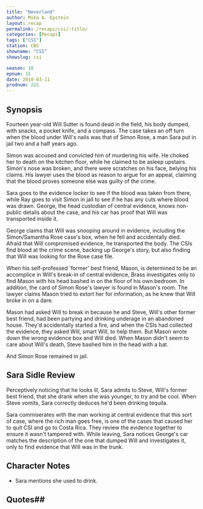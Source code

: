 ```yaml
---
title: "Neverland"
author: Mika A. Epstein
layout: recap
permalink: /recaps/csi/:title/
categories: [Recaps]
tags: ["CSI"]
station: CBS
showname: "CSI"
showslug: csi

season: 10
epnum: 15  
date: 2010-03-11
prodnum: 221  
---
```


## Synopsis

Fourteen year-old Will Sutter is found dead in the field, his body dumped, with snacks, a pocket knife, and a compass. The case takes an off turn when the blood under Will's nails was that of Simon Rose, a man Sara put in jail two and a half years ago.

Simon was accused and convicted him of murdering his wife. He choked her to death on the kitchen floor, while he claimed to be asleep upstairs. Simon's nose was broken, and there were scratches on his face, belying his claims. His lawyer uses the blood as reason to argue for an appeal, claiming that the blood proves someone else was guilty of the crime.

Sara goes to the evidence locker to see if the blood was taken from there, while Ray goes to visit Simon in jail to see if he has any cuts where blood was drawn. George, the head custodian of central evidence, knows non-public details about the case, and his car has proof that Will was transported inside it.

George claims that Will was snooping around in evidence, including the Simon/Samantha Rose case's box, when he fell and accidentally died. Afraid that Will compromised evidence, he transported the body. The CSIs find blood at the crime scene, backing up George's story, but also finding that Will was looking for the Rose case file.

When his self-professed 'former' best friend, Mason, is determined to be an accomplice in Will's break-in of central evidence, Brass investigates only to find Mason with his head bashed in on the floor of his own bedroom. In addition, the card of Simon Rose's lawyer is found in Mason's room. The lawyer claims Mason tried to extort her for information, as he knew that Will broke in on a dare.

Mason had asked Will to break in because he and Steve, Will's other former best friend, had been partying and drinking underage in an abandoned house. They'd accidentally started a fire, and when the CSIs had collected the evidence, they asked Will, smart Will, to help them. But Mason wrote down the wrong evidence box and Will died. When Mason didn't seem to care about Will's death, Steve bashed him in the head with a bat.

And Simon Rose remained in jail.

## Sara Sidle Review

Perceptively noticing that he looks ill, Sara admits to Steve, Will's former best friend, that she drank when she was younger, to try and be cool. When Steve vomits, Sara correctly deduces he'd been drinking tequila.

Sara commiserates with the man working at central evidence that this sort of case, where the rich man goes free, is one of the cases that caused her to quit CSI and go to Costa Rica. They review the evidence together to ensure it wasn't tampered with. While leaving, Sara notices George's car matches the description of the one that dumped Will and investigates it, only to find evidence that Will was in the trunk.

## Character Notes

* Sara mentions she used to drink. 

## Quotes## 

